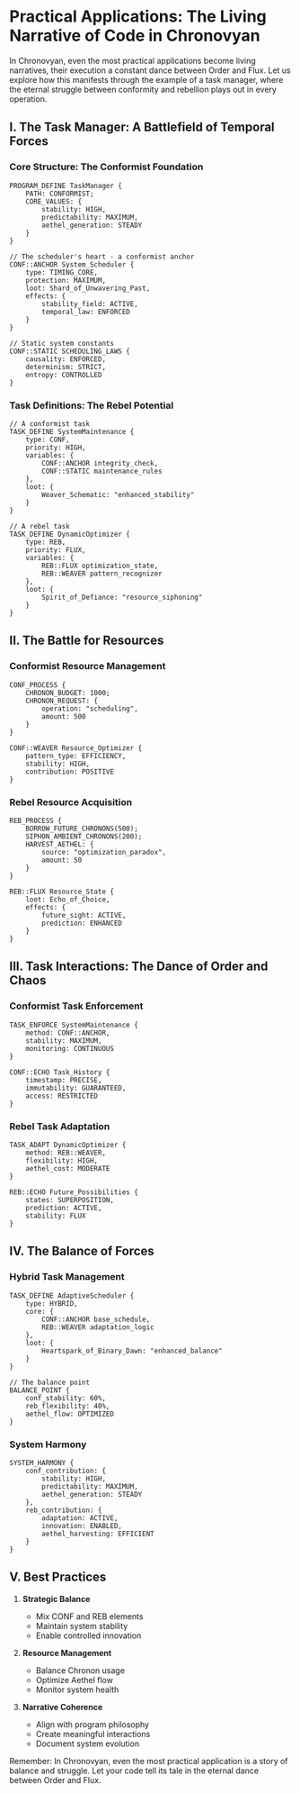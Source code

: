# Practical Applications: The Living Narrative of Code in Chronovyan

In Chronovyan, even the most practical applications become living narratives, their execution a constant dance between Order and Flux. Let us explore how this manifests through the example of a task manager, where the eternal struggle between conformity and rebellion plays out in every operation.

## I. The Task Manager: A Battlefield of Temporal Forces

### Core Structure: The Conformist Foundation

```chronovyan
PROGRAM_DEFINE TaskManager {
    PATH: CONFORMIST;
    CORE_VALUES: {
        stability: HIGH,
        predictability: MAXIMUM,
        aethel_generation: STEADY
    }
}

// The scheduler's heart - a conformist anchor
CONF::ANCHOR System_Scheduler {
    type: TIMING_CORE,
    protection: MAXIMUM,
    loot: Shard_of_Unwavering_Past,
    effects: {
        stability_field: ACTIVE,
        temporal_law: ENFORCED
    }
}

// Static system constants
CONF::STATIC SCHEDULING_LAWS {
    causality: ENFORCED,
    determinism: STRICT,
    entropy: CONTROLLED
}
```

### Task Definitions: The Rebel Potential

```chronovyan
// A conformist task
TASK_DEFINE SystemMaintenance {
    type: CONF,
    priority: HIGH,
    variables: {
        CONF::ANCHOR integrity_check,
        CONF::STATIC maintenance_rules
    },
    loot: {
        Weaver_Schematic: "enhanced_stability"
    }
}

// A rebel task
TASK_DEFINE DynamicOptimizer {
    type: REB,
    priority: FLUX,
    variables: {
        REB::FLUX optimization_state,
        REB::WEAVER pattern_recognizer
    },
    loot: {
        Spirit_of_Defiance: "resource_siphoning"
    }
}
```

## II. The Battle for Resources

### Conformist Resource Management

```chronovyan
CONF_PROCESS {
    CHRONON_BUDGET: 1000;
    CHRONON_REQUEST: {
        operation: "scheduling",
        amount: 500
    }
}

CONF::WEAVER Resource_Optimizer {
    pattern_type: EFFICIENCY,
    stability: HIGH,
    contribution: POSITIVE
}
```

### Rebel Resource Acquisition

```chronovyan
REB_PROCESS {
    BORROW_FUTURE_CHRONONS(500);
    SIPHON_AMBIENT_CHRONONS(200);
    HARVEST_AETHEL: {
        source: "optimization_paradox",
        amount: 50
    }
}

REB::FLUX Resource_State {
    loot: Echo_of_Choice,
    effects: {
        future_sight: ACTIVE,
        prediction: ENHANCED
    }
}
```

## III. Task Interactions: The Dance of Order and Chaos

### Conformist Task Enforcement

```chronovyan
TASK_ENFORCE SystemMaintenance {
    method: CONF::ANCHOR,
    stability: MAXIMUM,
    monitoring: CONTINUOUS
}

CONF::ECHO Task_History {
    timestamp: PRECISE,
    immutability: GUARANTEED,
    access: RESTRICTED
}
```

### Rebel Task Adaptation

```chronovyan
TASK_ADAPT DynamicOptimizer {
    method: REB::WEAVER,
    flexibility: HIGH,
    aethel_cost: MODERATE
}

REB::ECHO Future_Possibilities {
    states: SUPERPOSITION,
    prediction: ACTIVE,
    stability: FLUX
}
```

## IV. The Balance of Forces

### Hybrid Task Management

```chronovyan
TASK_DEFINE AdaptiveScheduler {
    type: HYBRID,
    core: {
        CONF::ANCHOR base_schedule,
        REB::WEAVER adaptation_logic
    },
    loot: {
        Heartspark_of_Binary_Dawn: "enhanced_balance"
    }
}

// The balance point
BALANCE_POINT {
    conf_stability: 60%,
    reb_flexibility: 40%,
    aethel_flow: OPTIMIZED
}
```

### System Harmony

```chronovyan
SYSTEM_HARMONY {
    conf_contribution: {
        stability: HIGH,
        predictability: MAXIMUM,
        aethel_generation: STEADY
    },
    reb_contribution: {
        adaptation: ACTIVE,
        innovation: ENABLED,
        aethel_harvesting: EFFICIENT
    }
}
```

## V. Best Practices

1. **Strategic Balance**
    * Mix CONF and REB elements
    * Maintain system stability
    * Enable controlled innovation

2. **Resource Management**
    * Balance Chronon usage
    * Optimize Aethel flow
    * Monitor system health

3. **Narrative Coherence**
    * Align with program philosophy
    * Create meaningful interactions
    * Document system evolution

Remember: In Chronovyan, even the most practical application is a story of balance and struggle. Let your code tell its tale in the eternal dance between Order and Flux. 